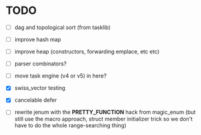 # TODO

- [ ] dag and topological sort (from tasklib)

- [ ] improve hash map

- [ ] improve heap (constructors, forwarding emplace, etc etc)

- [ ] parser combinators?

- [ ] move task engine (v4 or v5) in here?

- [x] swiss_vector testing

- [x] cancelable defer

- [ ] rewrite jenum with the __PRETTY_FUNCTION__ hack from magic_enum
(but still use the macro approach, struct member initializer trick so we don't have to do the whole range-searching thing)